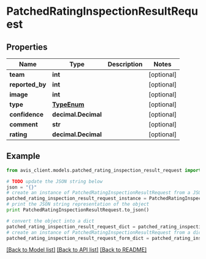 # PatchedRatingInspectionResultRequest


## Properties

Name | Type | Description | Notes
------------ | ------------- | ------------- | -------------
**team** | **int** |  | [optional]
**reported_by** | **int** |  | [optional]
**image** | **int** |  | [optional]
**type** | [**TypeEnum**](TypeEnum.md) |  | [optional]
**confidence** | **decimal.Decimal** |  | [optional]
**comment** | **str** |  | [optional]
**rating** | **decimal.Decimal** |  | [optional]

## Example

```python
from avis_client.models.patched_rating_inspection_result_request import PatchedRatingInspectionResultRequest

# TODO update the JSON string below
json = "{}"
# create an instance of PatchedRatingInspectionResultRequest from a JSON string
patched_rating_inspection_result_request_instance = PatchedRatingInspectionResultRequest.from_json(json)
# print the JSON string representation of the object
print PatchedRatingInspectionResultRequest.to_json()

# convert the object into a dict
patched_rating_inspection_result_request_dict = patched_rating_inspection_result_request_instance.to_dict()
# create an instance of PatchedRatingInspectionResultRequest from a dict
patched_rating_inspection_result_request_form_dict = patched_rating_inspection_result_request.from_dict(patched_rating_inspection_result_request_dict)
```
[[Back to Model list]](../README.md#documentation-for-models) [[Back to API list]](../README.md#documentation-for-api-endpoints) [[Back to README]](../README.md)
